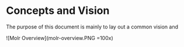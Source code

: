 # Concepts and Vision
The purpose of this document is mainly to lay out a common vision and

![Molr Overview](molr-overview.PNG =100x)

